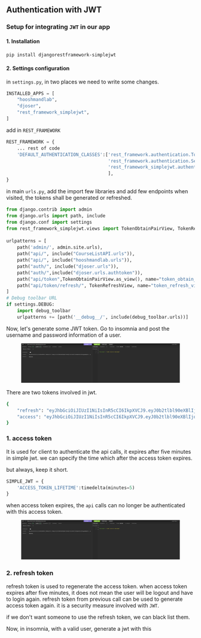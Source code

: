 ## Authentication with JWT

### Setup for integrating `JWT` in our app

#### 1. Installation

```sh
pip install djangorestframework-simplejwt
```

#### 2. Settings configuration

in `settings.py`, in two places we need to write some changes.

```py
INSTALLED_APPS = [
    "hooshmandlab",
    "djoser",
    "rest_framework_simplejwt",
]
```

add in `REST_FRAMEWORK`

```py
REST_FRAMEWORK = {
    ... rest of code
    'DEFAULT_AUTHENTICATION_CLASSES':['rest_framework.authentication.TokenAuthentication',
                                      'rest_framework.authentication.SessionAuthentication',
                                      'rest_framework_simplejwt.authentication.JWTAuthentication',
                                      ],
}
```

in main `urls.py`, add the import few libraries and add few endpoints when visited, the tokens shall be generated or refreshed.

```py
from django.contrib import admin
from django.urls import path, include
from django.conf import settings
from rest_framework_simplejwt.views import TokenObtainPairView, TokenRefreshView

urlpatterns = [
    path('admin/', admin.site.urls),
    path("api/", include("CourseListAPI.urls")),
    path("api/", include("hooshmandlab.urls")),
    path("auth/", include("djoser.urls")),
    path("auth/",include("djoser.urls.authtoken")),
    path("api/token",TokenObtainPairView.as_view(), name="token_obtain_pair_review"),
    path("api/token/refresh/", TokenRefreshView, name="token_refresh_view")
]
# Debug toolbar URL
if settings.DEBUG:
    import debug_toolbar
    urlpatterns += [path('__debug__/', include(debug_toolbar.urls))]


```

Now, let's generate some JWT token. Go to insomnia and post the username and password information of a user.

<figure>
<img src="./assets/jwt.png" alt="jwt token" height="105" width="720" />
</figure>

There are two tokens involved in jwt.

```sh
{
	"refresh": "eyJhbGciOiJIUzI1NiIsInR5cCI6IkpXVCJ9.eyJ0b2tlbl90eXBlIjoicmVmcmVzaCIsImV4cCI6MTcyOTg1NDc5OCwiaWF0IjoxNzI5NzY4Mzk4LCJqdGkiOiI4NTJmNmFhNDdiOTI0MjJjODI0NjFiMWU5Y2ZjNGRkNCIsInVzZXJfaWQiOjR9.8-tkADPKvcpEw-rFcg7yjtSgn54fGJUD94mS-AVWW5o",
	"access": "eyJhbGciOiJIUzI1NiIsInR5cCI6IkpXVCJ9.eyJ0b2tlbl90eXBlIjoiYWNjZXNzIiwiZXhwIjoxNzI5NzY4Njk4LCJpYXQiOjE3Mjk3NjgzOTgsImp0aSI6ImEzZjQ3MDg5YzQ3MjQxNWRiMjEwOGM3ZTUwNmJjYmM2IiwidXNlcl9pZCI6NH0.nNWCxAS9-eCK-ZA7tXrTok38WWwisE5YFT-oLp-qkTM"
}
```

### 1. access token

It is used for client to authenticate the api calls, it expires after five minutes in simple jwt.
we can specify the time which after the access token expires.

but always, keep it short.

```py
SIMPLE_JWT = {
    'ACCESS_TOKEN_LIFETIME':timedelta(minutes=5)
}
```

when access token expires, the `api` calls can no longer be authenticated with this access token.

<figure>
<img src="./assets/jwt.png" alt="jwt token" height="105" width="720" />
</figure>

### 2. refresh token

refresh token is used to regenerate the access token.
when access token expires after five minutes, it does not mean the user will be logout and have to login again. refresh token from previous call can be used to generate access token again. it is a security measure involved with `JWT`.

if we don't want someone to use the refresh token, we can black list them.

Now, in insomnia, with a valid user, generate a jwt with this
